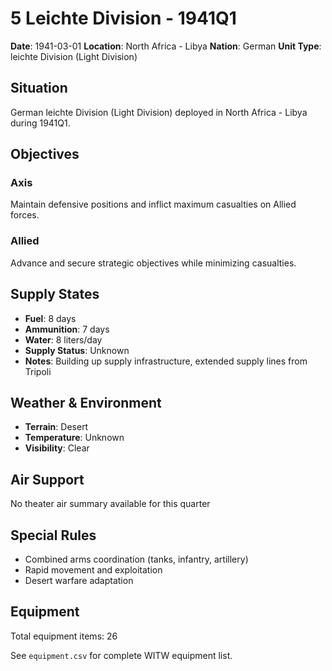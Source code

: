 # 5 Leichte Division - 1941Q1

**Date**: 1941-03-01
**Location**: North Africa - Libya
**Nation**: German
**Unit Type**: leichte Division (Light Division)

## Situation

German leichte Division (Light Division) deployed in North Africa - Libya during 1941Q1.

## Objectives

### Axis
Maintain defensive positions and inflict maximum casualties on Allied forces.

### Allied
Advance and secure strategic objectives while minimizing casualties.

## Supply States

- **Fuel**: 8 days
- **Ammunition**: 7 days
- **Water**: 8 liters/day
- **Supply Status**: Unknown
- **Notes**: Building up supply infrastructure, extended supply lines from Tripoli

## Weather & Environment

- **Terrain**: Desert
- **Temperature**: Unknown
- **Visibility**: Clear

## Air Support

No theater air summary available for this quarter

## Special Rules

- Combined arms coordination (tanks, infantry, artillery)
- Rapid movement and exploitation
- Desert warfare adaptation

## Equipment

Total equipment items: 26

See `equipment.csv` for complete WITW equipment list.
